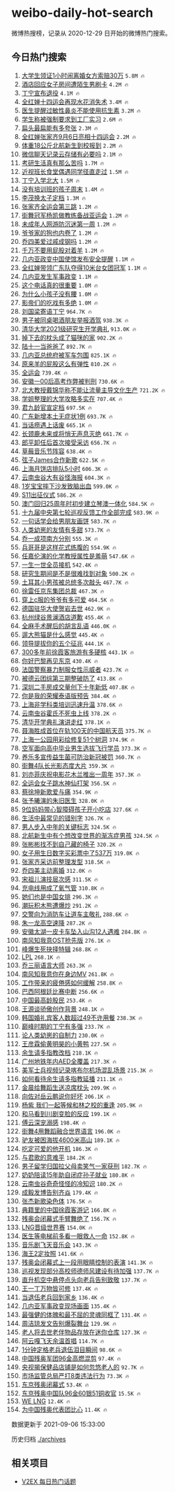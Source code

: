 # weibo-daily-hot-search

微博热搜榜，记录从 2020-12-29 日开始的微博热门搜索。

## 今日热门搜索

<!-- BEGIN -->

1. [大学生领证1小时闹离婚女方索赔30万](https://s.weibo.com/weibo?q=%23%E5%A4%A7%E5%AD%A6%E7%94%9F%E9%A2%86%E8%AF%811%E5%B0%8F%E6%97%B6%E9%97%B9%E7%A6%BB%E5%A9%9A%E5%A5%B3%E6%96%B9%E7%B4%A2%E8%B5%9430%E4%B8%87%23&Refer=top) `5.8M 🔥`
1. [酒店回应女子房间遭陌生男刷卡](https://s.weibo.com/weibo?q=%23%E9%85%92%E5%BA%97%E5%9B%9E%E5%BA%94%E5%A5%B3%E5%AD%90%E6%88%BF%E9%97%B4%E9%81%AD%E9%99%8C%E7%94%9F%E7%94%B7%E5%88%B7%E5%8D%A1%23&Refer=top) `4.2M 🔥`
1. [丁宁宣布退役](https://s.weibo.com/weibo?q=%23%E4%B8%81%E5%AE%81%E5%AE%A3%E5%B8%83%E9%80%80%E5%BD%B9%23&Refer=top) `4.1M 🔥`
1. [全红婵十四运会再现水花消失术](https://s.weibo.com/weibo?q=%23%E5%85%A8%E7%BA%A2%E5%A9%B5%E5%8D%81%E5%9B%9B%E8%BF%90%E4%BC%9A%E5%86%8D%E7%8E%B0%E6%B0%B4%E8%8A%B1%E6%B6%88%E5%A4%B1%E6%9C%AF%23&Refer=top) `3.4M 🔥`
1. [医生提醒过敏性鼻炎不能使用抗生素](https://s.weibo.com/weibo?q=%23%E5%8C%BB%E7%94%9F%E6%8F%90%E9%86%92%E8%BF%87%E6%95%8F%E6%80%A7%E9%BC%BB%E7%82%8E%E4%B8%8D%E8%83%BD%E4%BD%BF%E7%94%A8%E6%8A%97%E7%94%9F%E7%B4%A0%23&Refer=top) `3.2M 🔥`
1. [学生称被强制要求到工厂实习](https://s.weibo.com/weibo?q=%23%E5%AD%A6%E7%94%9F%E7%A7%B0%E8%A2%AB%E5%BC%BA%E5%88%B6%E8%A6%81%E6%B1%82%E5%88%B0%E5%B7%A5%E5%8E%82%E5%AE%9E%E4%B9%A0%23&Refer=top) `2.6M 🔥`
1. [扁头最扁能有多夸张](https://s.weibo.com/weibo?q=%23%E6%89%81%E5%A4%B4%E6%9C%80%E6%89%81%E8%83%BD%E6%9C%89%E5%A4%9A%E5%A4%B8%E5%BC%A0%23&Refer=top) `2.3M 🔥`
1. [全红婵张家齐9月6日亮相十四运会](https://s.weibo.com/weibo?q=%23%E5%85%A8%E7%BA%A2%E5%A9%B5%E5%BC%A0%E5%AE%B6%E9%BD%909%E6%9C%886%E6%97%A5%E4%BA%AE%E7%9B%B8%E5%8D%81%E5%9B%9B%E8%BF%90%E4%BC%9A%23&Refer=top) `2.2M 🔥`
1. [体重18公斤北航新生到校报到](https://s.weibo.com/weibo?q=%23%E4%BD%93%E9%87%8D18%E5%85%AC%E6%96%A4%E5%8C%97%E8%88%AA%E6%96%B0%E7%94%9F%E5%88%B0%E6%A0%A1%E6%8A%A5%E5%88%B0%23&Refer=top) `2.2M 🔥`
1. [微信聊天记录云存储有必要吗](https://s.weibo.com/weibo?q=%23%E5%BE%AE%E4%BF%A1%E8%81%8A%E5%A4%A9%E8%AE%B0%E5%BD%95%E4%BA%91%E5%AD%98%E5%82%A8%E6%9C%89%E5%BF%85%E8%A6%81%E5%90%97%23&Refer=top) `2.1M 🔥`
1. [考研生活真有那么苦吗](https://s.weibo.com/weibo?q=%23%E8%80%83%E7%A0%94%E7%94%9F%E6%B4%BB%E7%9C%9F%E6%9C%89%E9%82%A3%E4%B9%88%E8%8B%A6%E5%90%97%23&Refer=top) `1.7M 🔥`
1. [近视班长食堂偶遇同学径直走过](https://s.weibo.com/weibo?q=%23%E8%BF%91%E8%A7%86%E7%8F%AD%E9%95%BF%E9%A3%9F%E5%A0%82%E5%81%B6%E9%81%87%E5%90%8C%E5%AD%A6%E5%BE%84%E7%9B%B4%E8%B5%B0%E8%BF%87%23&Refer=top) `1.5M 🔥`
1. [丁宁入学北大](https://s.weibo.com/weibo?q=%23%E4%B8%81%E5%AE%81%E5%85%A5%E5%AD%A6%E5%8C%97%E5%A4%A7%23&Refer=top) `1.5M 🔥`
1. [没有培训班的孩子周末](https://s.weibo.com/weibo?q=%23%E6%B2%A1%E6%9C%89%E5%9F%B9%E8%AE%AD%E7%8F%AD%E7%9A%84%E5%AD%A9%E5%AD%90%E5%91%A8%E6%9C%AB%23&Refer=top) `1.4M 🔥`
1. [李茂换太子定档](https://s.weibo.com/weibo?q=%23%E6%9D%8E%E8%8C%82%E6%8D%A2%E5%A4%AA%E5%AD%90%E5%AE%9A%E6%A1%A3%23&Refer=top) `1.3M 🔥`
1. [张家齐全运会第三跳](https://s.weibo.com/weibo?q=%23%E5%BC%A0%E5%AE%B6%E9%BD%90%E5%85%A8%E8%BF%90%E4%BC%9A%E7%AC%AC%E4%B8%89%E8%B7%B3%23&Refer=top) `1.2M 🔥`
1. [街舞冠军杨凯做教练备战亚运会](https://s.weibo.com/weibo?q=%23%E8%A1%97%E8%88%9E%E5%86%A0%E5%86%9B%E6%9D%A8%E5%87%AF%E5%81%9A%E6%95%99%E7%BB%83%E5%A4%87%E6%88%98%E4%BA%9A%E8%BF%90%E4%BC%9A%23&Refer=top) `1.2M 🔥`
1. [未成年人网游防沉迷第一周](https://s.weibo.com/weibo?q=%23%E6%9C%AA%E6%88%90%E5%B9%B4%E4%BA%BA%E7%BD%91%E6%B8%B8%E9%98%B2%E6%B2%89%E8%BF%B7%E7%AC%AC%E4%B8%80%E5%91%A8%23&Refer=top) `1.2M 🔥`
1. [爷爷家的狗也内卷了](https://s.weibo.com/weibo?q=%23%E7%88%B7%E7%88%B7%E5%AE%B6%E7%9A%84%E7%8B%97%E4%B9%9F%E5%86%85%E5%8D%B7%E4%BA%86%23&Refer=top) `1.2M 🔥`
1. [乔四美爱过戚成钢吗](https://s.weibo.com/weibo?q=%23%E4%B9%94%E5%9B%9B%E7%BE%8E%E7%88%B1%E8%BF%87%E6%88%9A%E6%88%90%E9%92%A2%E5%90%97%23&Refer=top) `1.2M 🔥`
1. [千万不要用屁股对着羊](https://s.weibo.com/weibo?q=%23%E5%8D%83%E4%B8%87%E4%B8%8D%E8%A6%81%E7%94%A8%E5%B1%81%E8%82%A1%E5%AF%B9%E7%9D%80%E7%BE%8A%23&Refer=top) `1.2M 🔥`
1. [几内亚政变中国使馆发布安全提醒](https://s.weibo.com/weibo?q=%23%E5%87%A0%E5%86%85%E4%BA%9A%E6%94%BF%E5%8F%98%E4%B8%AD%E5%9B%BD%E4%BD%BF%E9%A6%86%E5%8F%91%E5%B8%83%E5%AE%89%E5%85%A8%E6%8F%90%E9%86%92%23&Refer=top) `1.1M 🔥`
1. [全红婵带领广东队夺得10米台女团冠军](https://s.weibo.com/weibo?q=%E5%85%A8%E7%BA%A2%E5%A9%B5%E5%B8%A6%E9%A2%86%E5%B9%BF%E4%B8%9C%E9%98%9F%E5%A4%BA%E5%BE%9710%E7%B1%B3%E5%8F%B0%E5%A5%B3%E5%9B%A2%E5%86%A0%E5%86%9B&Refer=top) `1.1M 🔥`
1. [几内亚发生军事政变](https://s.weibo.com/weibo?q=%23%E5%87%A0%E5%86%85%E4%BA%9A%E5%8F%91%E7%94%9F%E5%86%9B%E4%BA%8B%E6%94%BF%E5%8F%98%23&Refer=top) `1.1M 🔥`
1. [这个电话真的很重要](https://s.weibo.com/weibo?q=%23%E8%BF%99%E4%B8%AA%E7%94%B5%E8%AF%9D%E7%9C%9F%E7%9A%84%E5%BE%88%E9%87%8D%E8%A6%81%23&Refer=top) `1.0M 🔥`
1. [为什么小孩子没有腰](https://s.weibo.com/weibo?q=%23%E4%B8%BA%E4%BB%80%E4%B9%88%E5%B0%8F%E5%AD%A9%E5%AD%90%E6%B2%A1%E6%9C%89%E8%85%B0%23&Refer=top) `1.0M 🔥`
1. [影帝们的吃戏有多绝](https://s.weibo.com/weibo?q=%23%E5%BD%B1%E5%B8%9D%E4%BB%AC%E7%9A%84%E5%90%83%E6%88%8F%E6%9C%89%E5%A4%9A%E7%BB%9D%23&Refer=top) `1.0M 🔥`
1. [刘国梁寄语丁宁](https://s.weibo.com/weibo?q=%23%E5%88%98%E5%9B%BD%E6%A2%81%E5%AF%84%E8%AF%AD%E4%B8%81%E5%AE%81%23&Refer=top) `964.7K 🔥`
1. [男子被同桌喝酒朋友举报酒驾](https://s.weibo.com/weibo?q=%23%E7%94%B7%E5%AD%90%E8%A2%AB%E5%90%8C%E6%A1%8C%E5%96%9D%E9%85%92%E6%9C%8B%E5%8F%8B%E4%B8%BE%E6%8A%A5%E9%85%92%E9%A9%BE%23&Refer=top) `938.3K 🔥`
1. [清华大学2021级研究生开学典礼](https://s.weibo.com/weibo?q=%23%E6%B8%85%E5%8D%8E%E5%A4%A7%E5%AD%A62021%E7%BA%A7%E7%A0%94%E7%A9%B6%E7%94%9F%E5%BC%80%E5%AD%A6%E5%85%B8%E7%A4%BC%23&Refer=top) `913.0K 🔥`
1. [掉下去的枕头成了猫咪的家](https://s.weibo.com/weibo?q=%23%E6%8E%89%E4%B8%8B%E5%8E%BB%E7%9A%84%E6%9E%95%E5%A4%B4%E6%88%90%E4%BA%86%E7%8C%AB%E5%92%AA%E7%9A%84%E5%AE%B6%23&Refer=top) `902.2K 🔥`
1. [陆十一当爸爸了](https://s.weibo.com/weibo?q=%23%E9%99%86%E5%8D%81%E4%B8%80%E5%BD%93%E7%88%B8%E7%88%B8%E4%BA%86%23&Refer=top) `892.7K 🔥`
1. [几内亚总统府被军车包围](https://s.weibo.com/weibo?q=%23%E5%87%A0%E5%86%85%E4%BA%9A%E6%80%BB%E7%BB%9F%E5%BA%9C%E8%A2%AB%E5%86%9B%E8%BD%A6%E5%8C%85%E5%9B%B4%23&Refer=top) `825.1K 🔥`
1. [原来羊的屁股这么有弹性](https://s.weibo.com/weibo?q=%23%E5%8E%9F%E6%9D%A5%E7%BE%8A%E7%9A%84%E5%B1%81%E8%82%A1%E8%BF%99%E4%B9%88%E6%9C%89%E5%BC%B9%E6%80%A7%23&Refer=top) `810.2K 🔥`
1. [全运会](https://s.weibo.com/weibo?q=%E5%85%A8%E8%BF%90%E4%BC%9A&Refer=top) `739.4K 🔥`
1. [安徽一00后高考作弊被判刑](https://s.weibo.com/weibo?q=%23%E5%AE%89%E5%BE%BD%E4%B8%8000%E5%90%8E%E9%AB%98%E8%80%83%E4%BD%9C%E5%BC%8A%E8%A2%AB%E5%88%A4%E5%88%91%23&Refer=top) `730.6K 🔥`
1. [北大教授戴锦华称不能让流量主导文化生产](https://s.weibo.com/weibo?q=%23%E5%8C%97%E5%A4%A7%E6%95%99%E6%8E%88%E6%88%B4%E9%94%A6%E5%8D%8E%E7%A7%B0%E4%B8%8D%E8%83%BD%E8%AE%A9%E6%B5%81%E9%87%8F%E4%B8%BB%E5%AF%BC%E6%96%87%E5%8C%96%E7%94%9F%E4%BA%A7%23&Refer=top) `721.2K 🔥`
1. [学姐整理的大学攻略多实在](https://s.weibo.com/weibo?q=%23%E5%AD%A6%E5%A7%90%E6%95%B4%E7%90%86%E7%9A%84%E5%A4%A7%E5%AD%A6%E6%94%BB%E7%95%A5%E5%A4%9A%E5%AE%9E%E5%9C%A8%23&Refer=top) `707.4K 🔥`
1. [君九龄官宣定档](https://s.weibo.com/weibo?q=%23%E5%90%9B%E4%B9%9D%E9%BE%84%E5%AE%98%E5%AE%A3%E5%AE%9A%E6%A1%A3%23&Refer=top) `697.5K 🔥`
1. [广东新增本土无症状1例](https://s.weibo.com/weibo?q=%23%E5%B9%BF%E4%B8%9C%E6%96%B0%E5%A2%9E%E6%9C%AC%E5%9C%9F%E6%97%A0%E7%97%87%E7%8A%B61%E4%BE%8B%23&Refer=top) `693.7K 🔥`
1. [当话痨遇上话废](https://s.weibo.com/weibo?q=%23%E5%BD%93%E8%AF%9D%E7%97%A8%E9%81%87%E4%B8%8A%E8%AF%9D%E5%BA%9F%23&Refer=top) `665.1K 🔥`
1. [长颈鹿未来或将悄无声息灭绝](https://s.weibo.com/weibo?q=%23%E9%95%BF%E9%A2%88%E9%B9%BF%E6%9C%AA%E6%9D%A5%E6%88%96%E5%B0%86%E6%82%84%E6%97%A0%E5%A3%B0%E6%81%AF%E7%81%AD%E7%BB%9D%23&Refer=top) `661.7K 🔥`
1. [郎平卸任后首次接受采访](https://s.weibo.com/weibo?q=%23%E9%83%8E%E5%B9%B3%E5%8D%B8%E4%BB%BB%E5%90%8E%E9%A6%96%E6%AC%A1%E6%8E%A5%E5%8F%97%E9%87%87%E8%AE%BF%23&Refer=top) `656.7K 🔥`
1. [草莓音乐节阵容](https://s.weibo.com/weibo?q=%23%E8%8D%89%E8%8E%93%E9%9F%B3%E4%B9%90%E8%8A%82%E9%98%B5%E5%AE%B9%23&Refer=top) `638.4K 🔥`
1. [弦子James合作新歌](https://s.weibo.com/weibo?q=%23%E5%BC%A6%E5%AD%90James%E5%90%88%E4%BD%9C%E6%96%B0%E6%AD%8C%23&Refer=top) `622.5K 🔥`
1. [上海月饼店排队5小时](https://s.weibo.com/weibo?q=%23%E4%B8%8A%E6%B5%B7%E6%9C%88%E9%A5%BC%E5%BA%97%E6%8E%92%E9%98%9F5%E5%B0%8F%E6%97%B6%23&Refer=top) `606.3K 🔥`
1. [云南虫谷大有谷怪海报](https://s.weibo.com/weibo?q=%23%E4%BA%91%E5%8D%97%E8%99%AB%E8%B0%B7%E5%A4%A7%E6%9C%89%E8%B0%B7%E6%80%AA%E6%B5%B7%E6%8A%A5%23&Refer=top) `604.3K 🔥`
1. [1岁宝宝摔下沙发致脑出血](https://s.weibo.com/weibo?q=%231%E5%B2%81%E5%AE%9D%E5%AE%9D%E6%91%94%E4%B8%8B%E6%B2%99%E5%8F%91%E8%87%B4%E8%84%91%E5%87%BA%E8%A1%80%23&Refer=top) `599.0K 🔥`
1. [S11出征仪式](https://s.weibo.com/weibo?q=%23S11%E5%87%BA%E5%BE%81%E4%BB%AA%E5%BC%8F%23&Refer=top) `586.2K 🔥`
1. [澳门回归25周年时初步建立琴澳一体化](https://s.weibo.com/weibo?q=%23%E6%BE%B3%E9%97%A8%E5%9B%9E%E5%BD%9225%E5%91%A8%E5%B9%B4%E6%97%B6%E5%88%9D%E6%AD%A5%E5%BB%BA%E7%AB%8B%E7%90%B4%E6%BE%B3%E4%B8%80%E4%BD%93%E5%8C%96%23&Refer=top) `584.5K 🔥`
1. [十九届中央第七轮巡视反馈工作全部完成](https://s.weibo.com/weibo?q=%23%E5%8D%81%E4%B9%9D%E5%B1%8A%E4%B8%AD%E5%A4%AE%E7%AC%AC%E4%B8%83%E8%BD%AE%E5%B7%A1%E8%A7%86%E5%8F%8D%E9%A6%88%E5%B7%A5%E4%BD%9C%E5%85%A8%E9%83%A8%E5%AE%8C%E6%88%90%23&Refer=top) `583.9K 🔥`
1. [一句话学会给男朋友画饼](https://s.weibo.com/weibo?q=%23%E4%B8%80%E5%8F%A5%E8%AF%9D%E5%AD%A6%E4%BC%9A%E7%BB%99%E7%94%B7%E6%9C%8B%E5%8F%8B%E7%94%BB%E9%A5%BC%23&Refer=top) `583.7K 🔥`
1. [人类幼崽的友情有多甜](https://s.weibo.com/weibo?q=%23%E4%BA%BA%E7%B1%BB%E5%B9%BC%E5%B4%BD%E7%9A%84%E5%8F%8B%E6%83%85%E6%9C%89%E5%A4%9A%E7%94%9C%23&Refer=top) `573.7K 🔥`
1. [乔一成项南方分别](https://s.weibo.com/weibo?q=%23%E4%B9%94%E4%B8%80%E6%88%90%E9%A1%B9%E5%8D%97%E6%96%B9%E5%88%86%E5%88%AB%23&Refer=top) `555.3K 🔥`
1. [兵哥哥是这样花式练腹的](https://s.weibo.com/weibo?q=%23%E5%85%B5%E5%93%A5%E5%93%A5%E6%98%AF%E8%BF%99%E6%A0%B7%E8%8A%B1%E5%BC%8F%E7%BB%83%E8%85%B9%E7%9A%84%23&Refer=top) `554.9K 🔥`
1. [任嘉伦演的化学教授属性是羞萌](https://s.weibo.com/weibo?q=%23%E4%BB%BB%E5%98%89%E4%BC%A6%E6%BC%94%E7%9A%84%E5%8C%96%E5%AD%A6%E6%95%99%E6%8E%88%E5%B1%9E%E6%80%A7%E6%98%AF%E7%BE%9E%E8%90%8C%23&Refer=top) `547.6K 🔥`
1. [一生一世全员接机](https://s.weibo.com/weibo?q=%23%E4%B8%80%E7%94%9F%E4%B8%80%E4%B8%96%E5%85%A8%E5%91%98%E6%8E%A5%E6%9C%BA%23&Refer=top) `542.4K 🔥`
1. [研究生期间是不是很难找到对象](https://s.weibo.com/weibo?q=%23%E7%A0%94%E7%A9%B6%E7%94%9F%E6%9C%9F%E9%97%B4%E6%98%AF%E4%B8%8D%E6%98%AF%E5%BE%88%E9%9A%BE%E6%89%BE%E5%88%B0%E5%AF%B9%E8%B1%A1%23&Refer=top) `500.2K 🔥`
1. [土耳其小男孩被总统多次敲头](https://s.weibo.com/weibo?q=%23%E5%9C%9F%E8%80%B3%E5%85%B6%E5%B0%8F%E7%94%B7%E5%AD%A9%E8%A2%AB%E6%80%BB%E7%BB%9F%E5%A4%9A%E6%AC%A1%E6%95%B2%E5%A4%B4%23&Refer=top) `467.7K 🔥`
1. [徐雷任京东集团总裁](https://s.weibo.com/weibo?q=%23%E5%BE%90%E9%9B%B7%E4%BB%BB%E4%BA%AC%E4%B8%9C%E9%9B%86%E5%9B%A2%E6%80%BB%E8%A3%81%23&Refer=top) `467.3K 🔥`
1. [穿上c服的爷爷有多可爱](https://s.weibo.com/weibo?q=%23%E7%A9%BF%E4%B8%8Ac%E6%9C%8D%E7%9A%84%E7%88%B7%E7%88%B7%E6%9C%89%E5%A4%9A%E5%8F%AF%E7%88%B1%23&Refer=top) `464.5K 🔥`
1. [德国驻华大使贺岩去世](https://s.weibo.com/weibo?q=%23%E5%BE%B7%E5%9B%BD%E9%A9%BB%E5%8D%8E%E5%A4%A7%E4%BD%BF%E8%B4%BA%E5%B2%A9%E5%8E%BB%E4%B8%96%23&Refer=top) `462.9K 🔥`
1. [杭州绿谷景澜酒店道歉](https://s.weibo.com/weibo?q=%23%E6%9D%AD%E5%B7%9E%E7%BB%BF%E8%B0%B7%E6%99%AF%E6%BE%9C%E9%85%92%E5%BA%97%E9%81%93%E6%AD%89%23&Refer=top) `455.4K 🔥`
1. [全麻手术醒后的胡言乱语](https://s.weibo.com/weibo?q=%23%E5%85%A8%E9%BA%BB%E6%89%8B%E6%9C%AF%E9%86%92%E5%90%8E%E7%9A%84%E8%83%A1%E8%A8%80%E4%B9%B1%E8%AF%AD%23&Refer=top) `446.0K 🔥`
1. [遛大熊猫是什么感觉](https://s.weibo.com/weibo?q=%23%E9%81%9B%E5%A4%A7%E7%86%8A%E7%8C%AB%E6%98%AF%E4%BB%80%E4%B9%88%E6%84%9F%E8%A7%89%23&Refer=top) `445.4K 🔥`
1. [领导提拔你的五个征兆](https://s.weibo.com/weibo?q=%23%E9%A2%86%E5%AF%BC%E6%8F%90%E6%8B%94%E4%BD%A0%E7%9A%84%E4%BA%94%E4%B8%AA%E5%BE%81%E5%85%86%23&Refer=top) `444.1K 🔥`
1. [300多年前徐霞客旅游有多硬核](https://s.weibo.com/weibo?q=%23300%E5%A4%9A%E5%B9%B4%E5%89%8D%E5%BE%90%E9%9C%9E%E5%AE%A2%E6%97%85%E6%B8%B8%E6%9C%89%E5%A4%9A%E7%A1%AC%E6%A0%B8%23&Refer=top) `443.1K 🔥`
1. [你好巴黎再见东京](https://s.weibo.com/weibo?q=%23%E4%BD%A0%E5%A5%BD%E5%B7%B4%E9%BB%8E%E5%86%8D%E8%A7%81%E4%B8%9C%E4%BA%AC%23&Refer=top) `430.4K 🔥`
1. [法国警察暴力制服女性示威者](https://s.weibo.com/weibo?q=%23%E6%B3%95%E5%9B%BD%E8%AD%A6%E5%AF%9F%E6%9A%B4%E5%8A%9B%E5%88%B6%E6%9C%8D%E5%A5%B3%E6%80%A7%E7%A4%BA%E5%A8%81%E8%80%85%23&Refer=top) `423.7K 🔥`
1. [被德云团综第三期整破防了](https://s.weibo.com/weibo?q=%23%E8%A2%AB%E5%BE%B7%E4%BA%91%E5%9B%A2%E7%BB%BC%E7%AC%AC%E4%B8%89%E6%9C%9F%E6%95%B4%E7%A0%B4%E9%98%B2%E4%BA%86%23&Refer=top) `413.8K 🔥`
1. [深圳二手房成交量创下十年新低](https://s.weibo.com/weibo?q=%23%E6%B7%B1%E5%9C%B3%E4%BA%8C%E6%89%8B%E6%88%BF%E6%88%90%E4%BA%A4%E9%87%8F%E5%88%9B%E4%B8%8B%E5%8D%81%E5%B9%B4%E6%96%B0%E4%BD%8E%23&Refer=top) `407.8K 🔥`
1. [你是我的荣耀泰语版预告](https://s.weibo.com/weibo?q=%23%E4%BD%A0%E6%98%AF%E6%88%91%E7%9A%84%E8%8D%A3%E8%80%80%E6%B3%B0%E8%AF%AD%E7%89%88%E9%A2%84%E5%91%8A%23&Refer=top) `384.4K 🔥`
1. [上海非学科类培训迅速升温](https://s.weibo.com/weibo?q=%23%E4%B8%8A%E6%B5%B7%E9%9D%9E%E5%AD%A6%E7%A7%91%E7%B1%BB%E5%9F%B9%E8%AE%AD%E8%BF%85%E9%80%9F%E5%8D%87%E6%B8%A9%23&Refer=top) `378.6K 🔥`
1. [云南虫谷霍氏不死虫上线](https://s.weibo.com/weibo?q=%23%E4%BA%91%E5%8D%97%E8%99%AB%E8%B0%B7%E9%9C%8D%E6%B0%8F%E4%B8%8D%E6%AD%BB%E8%99%AB%E4%B8%8A%E7%BA%BF%23&Refer=top) `378.2K 🔥`
1. [清华开学典礼演讲走红](https://s.weibo.com/weibo?q=%23%E6%B8%85%E5%8D%8E%E5%BC%80%E5%AD%A6%E5%85%B8%E7%A4%BC%E6%BC%94%E8%AE%B2%E8%B5%B0%E7%BA%A2%23&Refer=top) `378.1K 🔥`
1. [聂海胜成首位在轨100天的中国航天员](https://s.weibo.com/weibo?q=%23%E8%81%82%E6%B5%B7%E8%83%9C%E6%88%90%E9%A6%96%E4%BD%8D%E5%9C%A8%E8%BD%A8100%E5%A4%A9%E7%9A%84%E4%B8%AD%E5%9B%BD%E8%88%AA%E5%A4%A9%E5%91%98%23&Refer=top) `375.7K 🔥`
1. [上海一公园用彩绘修复51个树洞](https://s.weibo.com/weibo?q=%23%E4%B8%8A%E6%B5%B7%E4%B8%80%E5%85%AC%E5%9B%AD%E7%94%A8%E5%BD%A9%E7%BB%98%E4%BF%AE%E5%A4%8D51%E4%B8%AA%E6%A0%91%E6%B4%9E%23&Refer=top) `374.9K 🔥`
1. [空军面向高中毕业男生选拔飞行学员](https://s.weibo.com/weibo?q=%23%E7%A9%BA%E5%86%9B%E9%9D%A2%E5%90%91%E9%AB%98%E4%B8%AD%E6%AF%95%E4%B8%9A%E7%94%B7%E7%94%9F%E9%80%89%E6%8B%94%E9%A3%9E%E8%A1%8C%E5%AD%A6%E5%91%98%23&Refer=top) `373.3K 🔥`
1. [养乐多宣传益生菌可防治新冠被罚](https://s.weibo.com/weibo?q=%23%E5%85%BB%E4%B9%90%E5%A4%9A%E5%AE%A3%E4%BC%A0%E7%9B%8A%E7%94%9F%E8%8F%8C%E5%8F%AF%E9%98%B2%E6%B2%BB%E6%96%B0%E5%86%A0%E8%A2%AB%E7%BD%9A%23&Refer=top) `360.7K 🔥`
1. [街舞4队长光影态度大片](https://s.weibo.com/weibo?q=%23%E8%A1%97%E8%88%9E4%E9%98%9F%E9%95%BF%E5%85%89%E5%BD%B1%E6%80%81%E5%BA%A6%E5%A4%A7%E7%89%87%23&Refer=top) `359.3K 🔥`
1. [刘亦菲庆祝电影花木兰推出一周年](https://s.weibo.com/weibo?q=%23%E5%88%98%E4%BA%A6%E8%8F%B2%E5%BA%86%E7%A5%9D%E7%94%B5%E5%BD%B1%E8%8A%B1%E6%9C%A8%E5%85%B0%E6%8E%A8%E5%87%BA%E4%B8%80%E5%91%A8%E5%B9%B4%23&Refer=top) `357.3K 🔥`
1. [全运会女子跳水神仙打架](https://s.weibo.com/weibo?q=%23%E5%85%A8%E8%BF%90%E4%BC%9A%E5%A5%B3%E5%AD%90%E8%B7%B3%E6%B0%B4%E7%A5%9E%E4%BB%99%E6%89%93%E6%9E%B6%23&Refer=top) `356.5K 🔥`
1. [蔡徐坤新歌爱与痛](https://s.weibo.com/weibo?q=%E8%94%A1%E5%BE%90%E5%9D%A4%E6%96%B0%E6%AD%8C%E7%88%B1%E4%B8%8E%E7%97%9B&Refer=top) `354.9K 🔥`
1. [张予曦演的朱旧医生](https://s.weibo.com/weibo?q=%23%E5%BC%A0%E4%BA%88%E6%9B%A6%E6%BC%94%E7%9A%84%E6%9C%B1%E6%97%A7%E5%8C%BB%E7%94%9F%23&Refer=top) `328.0K 🔥`
1. [9位妈妈带心智障碍孩子开小吃店](https://s.weibo.com/weibo?q=%239%E4%BD%8D%E5%A6%88%E5%A6%88%E5%B8%A6%E5%BF%83%E6%99%BA%E9%9A%9C%E7%A2%8D%E5%AD%A9%E5%AD%90%E5%BC%80%E5%B0%8F%E5%90%83%E5%BA%97%23&Refer=top) `327.6K 🔥`
1. [生活中最常见的错别字](https://s.weibo.com/weibo?q=%23%E7%94%9F%E6%B4%BB%E4%B8%AD%E6%9C%80%E5%B8%B8%E8%A7%81%E7%9A%84%E9%94%99%E5%88%AB%E5%AD%97%23&Refer=top) `326.7K 🔥`
1. [男人步入中年的关键标志](https://s.weibo.com/weibo?q=%23%E7%94%B7%E4%BA%BA%E6%AD%A5%E5%85%A5%E4%B8%AD%E5%B9%B4%E7%9A%84%E5%85%B3%E9%94%AE%E6%A0%87%E5%BF%97%23&Refer=top) `324.5K 🔥`
1. [北航新生中有个想改变世界的渐冻症男孩](https://s.weibo.com/weibo?q=%23%E5%8C%97%E8%88%AA%E6%96%B0%E7%94%9F%E4%B8%AD%E6%9C%89%E4%B8%AA%E6%83%B3%E6%94%B9%E5%8F%98%E4%B8%96%E7%95%8C%E7%9A%84%E6%B8%90%E5%86%BB%E7%97%87%E7%94%B7%E5%AD%A9%23&Refer=top) `324.5K 🔥`
1. [张彬彬找不到自己藏的椅子](https://s.weibo.com/weibo?q=%23%E5%BC%A0%E5%BD%AC%E5%BD%AC%E6%89%BE%E4%B8%8D%E5%88%B0%E8%87%AA%E5%B7%B1%E8%97%8F%E7%9A%84%E6%A4%85%E5%AD%90%23&Refer=top) `320.2K 🔥`
1. [女子用生日数字买彩票中了537万](https://s.weibo.com/weibo?q=%23%E5%A5%B3%E5%AD%90%E7%94%A8%E7%94%9F%E6%97%A5%E6%95%B0%E5%AD%97%E4%B9%B0%E5%BD%A9%E7%A5%A8%E4%B8%AD%E4%BA%86537%E4%B8%87%23&Refer=top) `319.0K 🔥`
1. [张家齐采访前整理发型](https://s.weibo.com/weibo?q=%23%E5%BC%A0%E5%AE%B6%E9%BD%90%E9%87%87%E8%AE%BF%E5%89%8D%E6%95%B4%E7%90%86%E5%8F%91%E5%9E%8B%23&Refer=top) `318.5K 🔥`
1. [乔四美主动离婚](https://s.weibo.com/weibo?q=%23%E4%B9%94%E5%9B%9B%E7%BE%8E%E4%B8%BB%E5%8A%A8%E7%A6%BB%E5%A9%9A%23&Refer=top) `312.0K 🔥`
1. [宋祖儿演技层次感](https://s.weibo.com/weibo?q=%23%E5%AE%8B%E7%A5%96%E5%84%BF%E6%BC%94%E6%8A%80%E5%B1%82%E6%AC%A1%E6%84%9F%23&Refer=top) `311.5K 🔥`
1. [充电线用成了氧气管](https://s.weibo.com/weibo?q=%23%E5%85%85%E7%94%B5%E7%BA%BF%E7%94%A8%E6%88%90%E4%BA%86%E6%B0%A7%E6%B0%94%E7%AE%A1%23&Refer=top) `310.8K 🔥`
1. [她们也是中国女排](https://s.weibo.com/weibo?q=%23%E5%A5%B9%E4%BB%AC%E4%B9%9F%E6%98%AF%E4%B8%AD%E5%9B%BD%E5%A5%B3%E6%8E%92%23&Refer=top) `296.3K 🔥`
1. [潮玩积木熊遭爆炒](https://s.weibo.com/weibo?q=%23%E6%BD%AE%E7%8E%A9%E7%A7%AF%E6%9C%A8%E7%86%8A%E9%81%AD%E7%88%86%E7%82%92%23&Refer=top) `291.2K 🔥`
1. [交警向为消防车让道车主敬礼](https://s.weibo.com/weibo?q=%23%E4%BA%A4%E8%AD%A6%E5%90%91%E4%B8%BA%E6%B6%88%E9%98%B2%E8%BD%A6%E8%AE%A9%E9%81%93%E8%BD%A6%E4%B8%BB%E6%95%AC%E7%A4%BC%23&Refer=top) `288.6K 🔥`
1. [朱一龙高空速降](https://s.weibo.com/weibo?q=%23%E6%9C%B1%E4%B8%80%E9%BE%99%E9%AB%98%E7%A9%BA%E9%80%9F%E9%99%8D%23&Refer=top) `287.2K 🔥`
1. [安徽太湖一皮卡车坠入山沟12人遇难](https://s.weibo.com/weibo?q=%23%E5%AE%89%E5%BE%BD%E5%A4%AA%E6%B9%96%E4%B8%80%E7%9A%AE%E5%8D%A1%E8%BD%A6%E5%9D%A0%E5%85%A5%E5%B1%B1%E6%B2%9F12%E4%BA%BA%E9%81%87%E9%9A%BE%23&Refer=top) `284.8K 🔥`
1. [南风知我意OST抢先版](https://s.weibo.com/weibo?q=%23%E5%8D%97%E9%A3%8E%E7%9F%A5%E6%88%91%E6%84%8FOST%E6%8A%A2%E5%85%88%E7%89%88%23&Refer=top) `276.1K 🔥`
1. [峰爆生死抉择特辑](https://s.weibo.com/weibo?q=%23%E5%B3%B0%E7%88%86%E7%94%9F%E6%AD%BB%E6%8A%89%E6%8B%A9%E7%89%B9%E8%BE%91%23&Refer=top) `268.8K 🔥`
1. [LPL](https://s.weibo.com/weibo?q=LPL&Refer=top) `268.1K 🔥`
1. [乔三丽语言大师](https://s.weibo.com/weibo?q=%23%E4%B9%94%E4%B8%89%E4%B8%BD%E8%AF%AD%E8%A8%80%E5%A4%A7%E5%B8%88%23&Refer=top) `263.3K 🔥`
1. [南风知我意你在身边MV](https://s.weibo.com/weibo?q=%23%E5%8D%97%E9%A3%8E%E7%9F%A5%E6%88%91%E6%84%8F%E4%BD%A0%E5%9C%A8%E8%BA%AB%E8%BE%B9MV%23&Refer=top) `261.8K 🔥`
1. [工作带来的疲倦感如何缓解](https://s.weibo.com/weibo?q=%23%E5%B7%A5%E4%BD%9C%E5%B8%A6%E6%9D%A5%E7%9A%84%E7%96%B2%E5%80%A6%E6%84%9F%E5%A6%82%E4%BD%95%E7%BC%93%E8%A7%A3%23&Refer=top) `258.8K 🔥`
1. [巴西阿根廷比赛中断](https://s.weibo.com/weibo?q=%23%E5%B7%B4%E8%A5%BF%E9%98%BF%E6%A0%B9%E5%BB%B7%E6%AF%94%E8%B5%9B%E4%B8%AD%E6%96%AD%23&Refer=top) `256.6K 🔥`
1. [中国最高龄股民](https://s.weibo.com/weibo?q=%23%E4%B8%AD%E5%9B%BD%E6%9C%80%E9%AB%98%E9%BE%84%E8%82%A1%E6%B0%91%23&Refer=top) `253.4K 🔥`
1. [王源谈骄傲创作背景](https://s.weibo.com/weibo?q=%23%E7%8E%8B%E6%BA%90%E8%B0%88%E9%AA%84%E5%82%B2%E5%88%9B%E4%BD%9C%E8%83%8C%E6%99%AF%23&Refer=top) `248.1K 🔥`
1. [韩国婚礼宾客人数超过49不许用餐](https://s.weibo.com/weibo?q=%23%E9%9F%A9%E5%9B%BD%E5%A9%9A%E7%A4%BC%E5%AE%BE%E5%AE%A2%E4%BA%BA%E6%95%B0%E8%B6%85%E8%BF%8749%E4%B8%8D%E8%AE%B8%E7%94%A8%E9%A4%90%23&Refer=top) `238.3K 🔥`
1. [巅峰时期的丁宁有多强](https://s.weibo.com/weibo?q=%23%E5%B7%85%E5%B3%B0%E6%97%B6%E6%9C%9F%E7%9A%84%E4%B8%81%E5%AE%81%E6%9C%89%E5%A4%9A%E5%BC%BA%23&Refer=top) `233.7K 🔥`
1. [论人类幼崽的自制力](https://s.weibo.com/weibo?q=%23%E8%AE%BA%E4%BA%BA%E7%B1%BB%E5%B9%BC%E5%B4%BD%E7%9A%84%E8%87%AA%E5%88%B6%E5%8A%9B%23&Refer=top) `230.0K 🔥`
1. [王彦霖偷黄明昊的小黄鸭](https://s.weibo.com/weibo?q=%23%E7%8E%8B%E5%BD%A6%E9%9C%96%E5%81%B7%E9%BB%84%E6%98%8E%E6%98%8A%E7%9A%84%E5%B0%8F%E9%BB%84%E9%B8%AD%23&Refer=top) `227.5K 🔥`
1. [余生请多指教改档](https://s.weibo.com/weibo?q=%23%E4%BD%99%E7%94%9F%E8%AF%B7%E5%A4%9A%E6%8C%87%E6%95%99%E6%94%B9%E6%A1%A3%23&Refer=top) `218.1K 🔥`
1. [广州地铁年内AED全覆盖](https://s.weibo.com/weibo?q=%23%E5%B9%BF%E5%B7%9E%E5%9C%B0%E9%93%81%E5%B9%B4%E5%86%85AED%E5%85%A8%E8%A6%86%E7%9B%96%23&Refer=top) `217.3K 🔥`
1. [美军士兵视频记录喀布尔机场混乱场景](https://s.weibo.com/weibo?q=%23%E7%BE%8E%E5%86%9B%E5%A3%AB%E5%85%B5%E8%A7%86%E9%A2%91%E8%AE%B0%E5%BD%95%E5%96%80%E5%B8%83%E5%B0%94%E6%9C%BA%E5%9C%BA%E6%B7%B7%E4%B9%B1%E5%9C%BA%E6%99%AF%23&Refer=top) `215.3K 🔥`
1. [如何看待余生请多指教延播](https://s.weibo.com/weibo?q=%23%E5%A6%82%E4%BD%95%E7%9C%8B%E5%BE%85%E4%BD%99%E7%94%9F%E8%AF%B7%E5%A4%9A%E6%8C%87%E6%95%99%E5%BB%B6%E6%92%AD%23&Refer=top) `211.1K 🔥`
1. [金晨给舞蹈生送凉席枕头](https://s.weibo.com/weibo?q=%E9%87%91%E6%99%A8%E7%BB%99%E8%88%9E%E8%B9%88%E7%94%9F%E9%80%81%E5%87%89%E5%B8%AD%E6%9E%95%E5%A4%B4&Refer=top) `209.9K 🔥`
1. [向佐对岳云鹏说你好坏](https://s.weibo.com/weibo?q=%23%E5%90%91%E4%BD%90%E5%AF%B9%E5%B2%B3%E4%BA%91%E9%B9%8F%E8%AF%B4%E4%BD%A0%E5%A5%BD%E5%9D%8F%23&Refer=top) `206.1K 🔥`
1. [杨紫 我们一起等候和林之校的重逢](https://s.weibo.com/weibo?q=%E6%9D%A8%E7%B4%AB%20%E6%88%91%E4%BB%AC%E4%B8%80%E8%B5%B7%E7%AD%89%E5%80%99%E5%92%8C%E6%9E%97%E4%B9%8B%E6%A0%A1%E7%9A%84%E9%87%8D%E9%80%A2&Refer=top) `205.9K 🔥`
1. [和马看到川剧变脸的反应](https://s.weibo.com/weibo?q=%23%E5%92%8C%E9%A9%AC%E7%9C%8B%E5%88%B0%E5%B7%9D%E5%89%A7%E5%8F%98%E8%84%B8%E7%9A%84%E5%8F%8D%E5%BA%94%23&Refer=top) `199.1K 🔥`
1. [傅云深宠溺感](https://s.weibo.com/weibo?q=%23%E5%82%85%E4%BA%91%E6%B7%B1%E5%AE%A0%E6%BA%BA%E6%84%9F%23&Refer=top) `198.4K 🔥`
1. [街舞4用舞蹈融合世界语言](https://s.weibo.com/weibo?q=%23%E8%A1%97%E8%88%9E4%E7%94%A8%E8%88%9E%E8%B9%88%E8%9E%8D%E5%90%88%E4%B8%96%E7%95%8C%E8%AF%AD%E8%A8%80%23&Refer=top) `196.0K 🔥`
1. [驴友被困海拔4600米高山](https://s.weibo.com/weibo?q=%23%E9%A9%B4%E5%8F%8B%E8%A2%AB%E5%9B%B0%E6%B5%B7%E6%8B%944600%E7%B1%B3%E9%AB%98%E5%B1%B1%23&Refer=top) `189.1K 🔥`
1. [吃定可爱的他开机](https://s.weibo.com/weibo?q=%E5%90%83%E5%AE%9A%E5%8F%AF%E7%88%B1%E7%9A%84%E4%BB%96%E5%BC%80%E6%9C%BA&Refer=top) `186.3K 🔥`
1. [与君歌的意难平](https://s.weibo.com/weibo?q=%23%E4%B8%8E%E5%90%9B%E6%AD%8C%E7%9A%84%E6%84%8F%E9%9A%BE%E5%B9%B3%23&Refer=top) `184.2K 🔥`
1. [男子留学归国拉父母卖笑气一家获刑](https://s.weibo.com/weibo?q=%23%E7%94%B7%E5%AD%90%E7%95%99%E5%AD%A6%E5%BD%92%E5%9B%BD%E6%8B%89%E7%88%B6%E6%AF%8D%E5%8D%96%E7%AC%91%E6%B0%94%E4%B8%80%E5%AE%B6%E8%8E%B7%E5%88%91%23&Refer=top) `182.7K 🔥`
1. [奶奶陪读15年助自闭症孙子就业](https://s.weibo.com/weibo?q=%23%E5%A5%B6%E5%A5%B6%E9%99%AA%E8%AF%BB15%E5%B9%B4%E5%8A%A9%E8%87%AA%E9%97%AD%E7%97%87%E5%AD%99%E5%AD%90%E5%B0%B1%E4%B8%9A%23&Refer=top) `180.8K 🔥`
1. [云南虫谷奇奇怪怪的冷知识](https://s.weibo.com/weibo?q=%23%E4%BA%91%E5%8D%97%E8%99%AB%E8%B0%B7%E5%A5%87%E5%A5%87%E6%80%AA%E6%80%AA%E7%9A%84%E5%86%B7%E7%9F%A5%E8%AF%86%23&Refer=top) `180.2K 🔥`
1. [成毅发博告别齐焱](https://s.weibo.com/weibo?q=%23%E6%88%90%E6%AF%85%E5%8F%91%E5%8D%9A%E5%91%8A%E5%88%AB%E9%BD%90%E7%84%B1%23&Refer=top) `179.4K 🔥`
1. [张杰新歌染色体](https://s.weibo.com/weibo?q=%23%E5%BC%A0%E6%9D%B0%E6%96%B0%E6%AD%8C%E6%9F%93%E8%89%B2%E4%BD%93%23&Refer=top) `176.5K 🔥`
1. [典籍里的中国徐霞客游记](https://s.weibo.com/weibo?q=%23%E5%85%B8%E7%B1%8D%E9%87%8C%E7%9A%84%E4%B8%AD%E5%9B%BD%E5%BE%90%E9%9C%9E%E5%AE%A2%E6%B8%B8%E8%AE%B0%23&Refer=top) `166.8K 🔥`
1. [残奥会闭幕式手臂舞绝了](https://s.weibo.com/weibo?q=%23%E6%AE%8B%E5%A5%A5%E4%BC%9A%E9%97%AD%E5%B9%95%E5%BC%8F%E6%89%8B%E8%87%82%E8%88%9E%E7%BB%9D%E4%BA%86%23&Refer=top) `156.7K 🔥`
1. [LNG晋级世界赛](https://s.weibo.com/weibo?q=%23LNG%E6%99%8B%E7%BA%A7%E4%B8%96%E7%95%8C%E8%B5%9B%23&Refer=top) `154.0K 🔥`
1. [医生等电梯前多看一眼救人一命](https://s.weibo.com/weibo?q=%23%E5%8C%BB%E7%94%9F%E7%AD%89%E7%94%B5%E6%A2%AF%E5%89%8D%E5%A4%9A%E7%9C%8B%E4%B8%80%E7%9C%BC%E6%95%91%E4%BA%BA%E4%B8%80%E5%91%BD%23&Refer=top) `152.8K 🔥`
1. [音乐剧飞天音乐会](https://s.weibo.com/weibo?q=%23%E9%9F%B3%E4%B9%90%E5%89%A7%E9%A3%9E%E5%A4%A9%E9%9F%B3%E4%B9%90%E4%BC%9A%23&Refer=top) `143.3K 🔥`
1. [海王2定妆照](https://s.weibo.com/weibo?q=%23%E6%B5%B7%E7%8E%8B2%E5%AE%9A%E5%A6%86%E7%85%A7%23&Refer=top) `141.6K 🔥`
1. [残奥会闭幕式上一段用眼睛控制的表演](https://s.weibo.com/weibo?q=%23%E6%AE%8B%E5%A5%A5%E4%BC%9A%E9%97%AD%E5%B9%95%E5%BC%8F%E4%B8%8A%E4%B8%80%E6%AE%B5%E7%94%A8%E7%9C%BC%E7%9D%9B%E6%8E%A7%E5%88%B6%E7%9A%84%E8%A1%A8%E6%BC%94%23&Refer=top) `141.3K 🔥`
1. [巡视发现部分高校师德师风建设有待加强](https://s.weibo.com/weibo?q=%23%E5%B7%A1%E8%A7%86%E5%8F%91%E7%8E%B0%E9%83%A8%E5%88%86%E9%AB%98%E6%A0%A1%E5%B8%88%E5%BE%B7%E5%B8%88%E9%A3%8E%E5%BB%BA%E8%AE%BE%E6%9C%89%E5%BE%85%E5%8A%A0%E5%BC%BA%23&Refer=top) `137.7K 🔥`
1. [直升机空中悬停点头向老兵告别致敬](https://s.weibo.com/weibo?q=%23%E7%9B%B4%E5%8D%87%E6%9C%BA%E7%A9%BA%E4%B8%AD%E6%82%AC%E5%81%9C%E7%82%B9%E5%A4%B4%E5%90%91%E8%80%81%E5%85%B5%E5%91%8A%E5%88%AB%E8%87%B4%E6%95%AC%23&Refer=top) `137.7K 🔥`
1. [王一丁万物皆可修](https://s.weibo.com/weibo?q=%23%E7%8E%8B%E4%B8%80%E4%B8%81%E4%B8%87%E7%89%A9%E7%9A%86%E5%8F%AF%E4%BF%AE%23&Refer=top) `137.4K 🔥`
1. [当退伍老兵回到家乡](https://s.weibo.com/weibo?q=%23%E5%BD%93%E9%80%80%E4%BC%8D%E8%80%81%E5%85%B5%E5%9B%9E%E5%88%B0%E5%AE%B6%E4%B9%A1%23&Refer=top) `136.4K 🔥`
1. [几内亚军事政变现场画面](https://s.weibo.com/weibo?q=%23%E5%87%A0%E5%86%85%E4%BA%9A%E5%86%9B%E4%BA%8B%E6%94%BF%E5%8F%98%E7%8E%B0%E5%9C%BA%E7%94%BB%E9%9D%A2%23&Refer=top) `135.4K 🔥`
1. [最强健的体魄和最不屈的灵魂同框了](https://s.weibo.com/weibo?q=%23%E6%9C%80%E5%BC%BA%E5%81%A5%E7%9A%84%E4%BD%93%E9%AD%84%E5%92%8C%E6%9C%80%E4%B8%8D%E5%B1%88%E7%9A%84%E7%81%B5%E9%AD%82%E5%90%8C%E6%A1%86%E4%BA%86%23&Refer=top) `131.4K 🔥`
1. [周洁琼发文告别爆裂舞台](https://s.weibo.com/weibo?q=%23%E5%91%A8%E6%B4%81%E7%90%BC%E5%8F%91%E6%96%87%E5%91%8A%E5%88%AB%E7%88%86%E8%A3%82%E8%88%9E%E5%8F%B0%23&Refer=top) `129.9K 🔥`
1. [老人将去世老伴物品存放在迷你仓库](https://s.weibo.com/weibo?q=%23%E8%80%81%E4%BA%BA%E5%B0%86%E5%8E%BB%E4%B8%96%E8%80%81%E4%BC%B4%E7%89%A9%E5%93%81%E5%AD%98%E6%94%BE%E5%9C%A8%E8%BF%B7%E4%BD%A0%E4%BB%93%E5%BA%93%23&Refer=top) `127.3K 🔥`
1. [阿云嘎飞天余温首唱](https://s.weibo.com/weibo?q=%23%E9%98%BF%E4%BA%91%E5%98%8E%E9%A3%9E%E5%A4%A9%E4%BD%99%E6%B8%A9%E9%A6%96%E5%94%B1%23&Refer=top) `114.7K 🔥`
1. [1分钟定格老兵退伍泪目瞬间](https://s.weibo.com/weibo?q=%231%E5%88%86%E9%92%9F%E5%AE%9A%E6%A0%BC%E8%80%81%E5%85%B5%E9%80%80%E4%BC%8D%E6%B3%AA%E7%9B%AE%E7%9E%AC%E9%97%B4%23&Refer=top) `98.6K 🔥`
1. [中国残奥军团96金高燃混剪](https://s.weibo.com/weibo?q=%23%E4%B8%AD%E5%9B%BD%E6%AE%8B%E5%A5%A5%E5%86%9B%E5%9B%A296%E9%87%91%E9%AB%98%E7%87%83%E6%B7%B7%E5%89%AA%23&Refer=top) `97.4K 🔥`
1. [央视揭保健品店铺是如何忽悠老人的](https://s.weibo.com/weibo?q=%23%E5%A4%AE%E8%A7%86%E6%8F%AD%E4%BF%9D%E5%81%A5%E5%93%81%E5%BA%97%E9%93%BA%E6%98%AF%E5%A6%82%E4%BD%95%E5%BF%BD%E6%82%A0%E8%80%81%E4%BA%BA%E7%9A%84%23&Refer=top) `92.7K 🔥`
1. [市场监管总局严打8类违法行为](https://s.weibo.com/weibo?q=%23%E5%B8%82%E5%9C%BA%E7%9B%91%E7%AE%A1%E6%80%BB%E5%B1%80%E4%B8%A5%E6%89%938%E7%B1%BB%E8%BF%9D%E6%B3%95%E8%A1%8C%E4%B8%BA%23&Refer=top) `73.3K 🔥`
1. [东京残奥闭幕式](https://s.weibo.com/weibo?q=%23%E4%B8%9C%E4%BA%AC%E6%AE%8B%E5%A5%A5%E9%97%AD%E5%B9%95%E5%BC%8F%23&Refer=top) `53.4K 🔥`
1. [东京残奥中国队96金60银51铜收官](https://s.weibo.com/weibo?q=%23%E4%B8%9C%E4%BA%AC%E6%AE%8B%E5%A5%A5%E4%B8%AD%E5%9B%BD%E9%98%9F96%E9%87%9160%E9%93%B651%E9%93%9C%E6%94%B6%E5%AE%98%23&Refer=top) `15.5K 🔥`
1. [WE LNG](https://s.weibo.com/weibo?q=WE%20LNG&Refer=top) `12.4K 🔥`
1. [为中国残奥代表团比心](https://s.weibo.com/weibo?q=%23%E4%B8%BA%E4%B8%AD%E5%9B%BD%E6%AE%8B%E5%A5%A5%E4%BB%A3%E8%A1%A8%E5%9B%A2%E6%AF%94%E5%BF%83%23&Refer=top) `11.4K 🔥`

数据更新于 2021-09-06 15:33:00

<!-- END -->

历史归档 [./archives](./archives)

## 相关项目

- [V2EX 每日热门话题](https://github.com/boojack/v2ex-daily-hot-topic)
